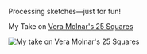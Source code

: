 Processing sketches—just for fun!

My Take on [Vera Molnar's 25 Squares](http://digitalartmuseum.org/gallery/image/8851.html)

![My take on Vera Molnar's 25 Squares](https://media.giphy.com/media/26ufnuuNzqlW99ZYY/giphy.gif)
